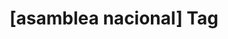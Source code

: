 ---
article_id: 0
description: List of articles under [asamblea nacional] tag.
image: http://huntingbears.com.ve/static/img/site/mstile-310x310.png
layout: tag
slug: asamblea-nacional
title: '[asamblea nacional] Tag'
---